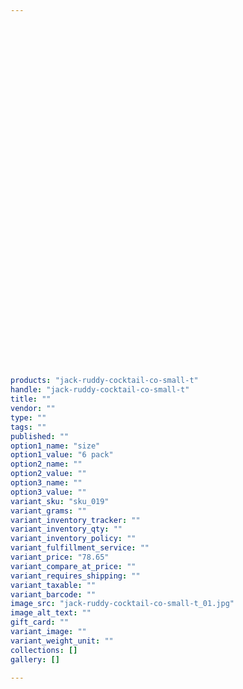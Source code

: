 ```yaml
---
 

 

 

 

 

 

 

 

 

 

 

 

 

 

 

 

 

 

 

 

products: "jack-ruddy-cocktail-co-small-t"
handle: "jack-ruddy-cocktail-co-small-t"
title: ""
vendor: ""
type: ""
tags: ""
published: ""
option1_name: "size"
option1_value: "6 pack"
option2_name: ""
option2_value: ""
option3_name: ""
option3_value: ""
variant_sku: "sku_019"
variant_grams: ""
variant_inventory_tracker: ""
variant_inventory_qty: ""
variant_inventory_policy: ""
variant_fulfillment_service: ""
variant_price: "78.65"
variant_compare_at_price: ""
variant_requires_shipping: ""
variant_taxable: ""
variant_barcode: ""
image_src: "jack-ruddy-cocktail-co-small-t_01.jpg"
image_alt_text: ""
gift_card: ""
variant_image: ""
variant_weight_unit: ""
collections: []
gallery: []

---
```





 

 

 

 

 

 

 

 

 

 

 

 

 

 

 

 

 

 

 

 

 

 

 

 

 

 

 

 

